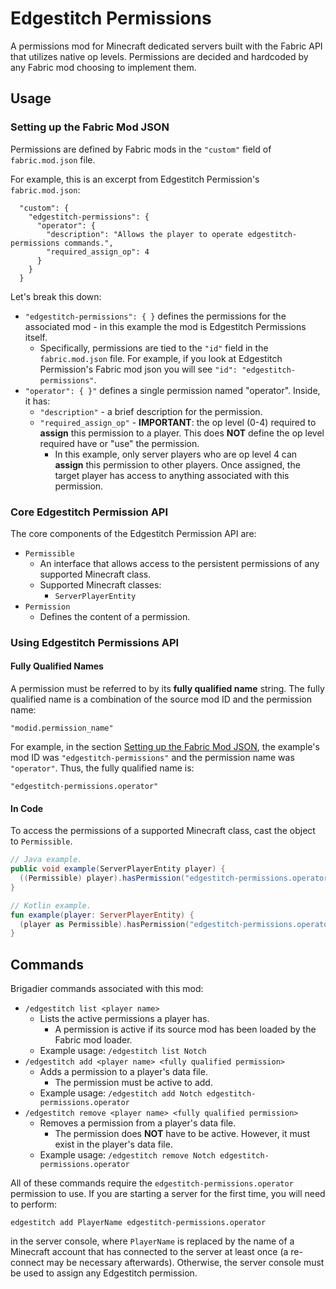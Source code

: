 # Edgestitch Permissions
A permissions mod for Minecraft dedicated servers built with the Fabric API that utilizes native
op levels. Permissions are decided and hardcoded by any Fabric mod choosing to implement them.

## Usage
### Setting up the Fabric Mod JSON
Permissions are defined by Fabric mods in the `"custom"` field of `fabric.mod.json` file. 

For example, this is an excerpt from Edgestitch Permission's `fabric.mod.json`:
```none
  "custom": {
    "edgestitch-permissions": {
      "operator": {
        "description": "Allows the player to operate edgestitch-permissions commands.",
        "required_assign_op": 4
      }
    }
  }
```
Let's break this down:
- `"edgestitch-permissions": { }` defines the permissions for the associated mod - in this
 example the mod is Edgestitch Permissions itself.
   - Specifically, permissions are tied to the `"id"` field in the `fabric.mod.json` file. 
   For example, if you look at Edgestitch Permission's Fabric mod json you will see 
   `"id": "edgestitch-permissions"`.
- `"operator": { }"` defines a single permission named "operator". Inside, it has:
  - `"description"` - a brief description for the permission.
  - `"required_assign_op"` - **IMPORTANT**: the op level (0-4) required to **assign** this
  permission to a player. This does **NOT** define the op level required have or "use" the 
  permission.
    - In this example, only server players who are op level 4 can **assign** this permission to 
    other players. Once assigned, the target player has access to anything associated with this 
    permission.
    
### Core Edgestitch Permission API
The core components of the Edgestitch Permission API are:
- `Permissible` 
  - An interface that allows access to the persistent permissions of any supported Minecraft class.
  - Supported Minecraft classes:
    - `ServerPlayerEntity`
- `Permission`
  - Defines the content of a permission.

### Using Edgestitch Permissions API
#### Fully Qualified Names
A permission must be referred to by its **fully qualified name** string. The fully qualified name 
is a combination of the source mod ID and the permission name:

`"modid.permission_name"`

For example, in the section [Setting up the Fabric Mod JSON](#Setting-up-the-Fabric-Mod-JSON), the
example's mod ID was `"edgestitch-permissions"` and the permission name was `"operator"`. Thus, the
fully qualified name is:

`"edgestitch-permissions.operator"`

#### In Code
To access the permissions of a supported Minecraft class, cast the object to `Permissible`.
```java
// Java example.
public void example(ServerPlayerEntity player) {
  ((Permissible) player).hasPermission("edgestitch-permissions.operator");
}
```
```kotlin
// Kotlin example.
fun example(player: ServerPlayerEntity) {
  (player as Permissible).hasPermission("edgestitch-permissions.operator")
}
``` 

## Commands
Brigadier commands associated with this mod:
- `/edgestitch list <player name>`
  - Lists the active permissions a player has.
    - A permission is active if its source mod has been loaded by the Fabric mod loader.
  - Example usage: `/edgestitch list Notch`
- `/edgestitch add <player name> <fully qualified permission>`
  - Adds a permission to a player's data file.
    - The permission must be active to add.
  - Example usage: `/edgestitch add Notch edgestitch-permissions.operator`
- `/edgestitch remove <player name> <fully qualified permission>`
  - Removes a permission from a player's data file.
    - The permission does **NOT** have to be active. However, it must exist in the player's 
    data file.
  - Example usage: `/edgestitch remove Notch edgestitch-permissions.operator`

All of these commands require the `edgestitch-permissions.operator` permission to use. If you are
starting a server for the first time, you will need to perform:

`edgestitch add PlayerName edgestitch-permissions.operator`

in the server console, where `PlayerName` is replaced by the name of a Minecraft account that has 
connected to the server at least once (a re-connect may be necessary afterwards). Otherwise, the 
server console must be used to assign any Edgestitch permission.
